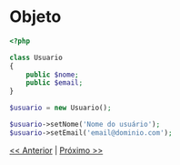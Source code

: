 # Objeto

```php
<?php

class Usuario
{
    public $nome;
    public $email;
}

$usuario = new Usuario();

$usuario->setNome('Nome do usuário');
$usuario->setEmail('email@dominio.com');
```

[<< Anterior](https://github.com/agenciasys/as-capacita/blob/master/PHP-OO/Atributo.md#atributo)
|
[Próximo >>](https://github.com/agenciasys/as-capacita/blob/master/PHP-OO/Heranca.md#heran%C3%A7a)
